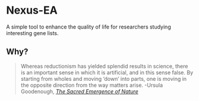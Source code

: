# **Nexus-EA**
A simple tool to enhance the quality of life for researchers studying interesting gene lists. 

## Why?

> Whereas reductionism has yielded splendid results in science, there is an important sense in which it is artificial, and in this sense false. By starting from wholes and moving ‘down’ into parts, one is moving in the opposite direction from the way matters arise.
> -Ursula Goodenough, [*The Sacred Emergence of Nature*](https://openscholarship.wustl.edu/cgi/viewcontent.cgi?article=1066&context=bio_facpubs)





